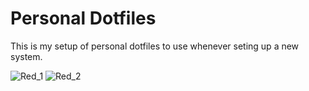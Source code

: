 # Personal Dotfiles
This is my setup of personal dotfiles to use whenever seting up a new system.


![Red_1](https://user-images.githubusercontent.com/29613297/169657737-a03b9c8e-b742-4af6-a935-fc084cbdbdb5.png)
![Red_2](https://user-images.githubusercontent.com/29613297/169657739-a42a3928-d8e2-4211-9767-c3138abd4e57.png)
